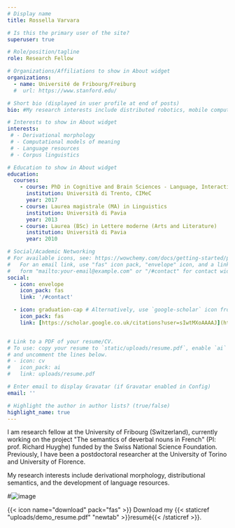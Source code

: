 ```yaml
---
# Display name
title: Rossella Varvara

# Is this the primary user of the site?
superuser: true

# Role/position/tagline
role: Research Fellow

# Organizations/Affiliations to show in About widget
organizations:
  - name: Université de Fribourg/Freiburg
  #  url: https://www.stanford.edu/

# Short bio (displayed in user profile at end of posts)
bio: #My research interests include distributed robotics, mobile computing and programmable matter.

# Interests to show in About widget
interests:
 # - Derivational morphology
 # - Computational models of meaning
 # - Language resources
 # - Corpus linguistics

# Education to show in About widget
education:
  courses:
    - course: PhD in Cognitive and Brain Sciences - Language, Interaction and Computation track
      institution: Università di Trento, CIMeC
      year: 2017
    - course: Laurea magistrale (MA) in Linguistics
      institution: Università di Pavia
      year: 2013
    - course: Laurea (BSc) in Lettere moderne (Arts and Literature)
      institution: Università di Pavia
      year: 2010

# Social/Academic Networking
# For available icons, see: https://wowchemy.com/docs/getting-started/page-builder/#icons
#   For an email link, use "fas" icon pack, "envelope" icon, and a link in the
#   form "mailto:your-email@example.com" or "/#contact" for contact widget.
social:
  - icon: envelope
    icon_pack: fas
    link: '/#contact'

  - icon: graduation-cap # Alternatively, use `google-scholar` icon from `ai` icon pack
    icon_pack: fas
    link: [https://scholar.google.co.uk/citations?user=sIwtMXoAAAAJ](https://scholar.google.it/citations?user=qAIgPcMAAAAJ&hl=en)


# Link to a PDF of your resume/CV.
# To use: copy your resume to `static/uploads/resume.pdf`, enable `ai` icons in `params.toml`,
# and uncomment the lines below.
# - icon: cv
#   icon_pack: ai
#   link: uploads/resume.pdf

# Enter email to display Gravatar (if Gravatar enabled in Config)
email: ''

# Highlight the author in author lists? (true/false)
highlight_name: true
---
```

I am research fellow at the University of Fribourg (Switzerland), currently working on the project "The semantics of deverbal nouns in French" (PI: prof. Richard Huyghe) funded by the Swiss National Science Foundation. Previously, I have been a postdoctoral researcher at the University of Torino and University of Florence.

My research interests include derivational morphology, distributional semantics, and the development of language resources.



#![image](https://user-images.githubusercontent.com/62030779/175821957-b408de53-2ff6-4f45-bb65-16ca462abed8.png)



{{< icon name="download" pack="fas" >}} Download my {{< staticref "uploads/demo_resume.pdf" "newtab" >}}resumé{{< /staticref >}}.
